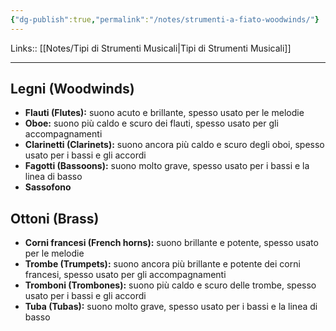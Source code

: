 ```yaml
---
{"dg-publish":true,"permalink":"/notes/strumenti-a-fiato-woodwinds/"}
---
```


Links:: [[Notes/Tipi di Strumenti Musicali\|Tipi di Strumenti Musicali]]

---

## Legni (Woodwinds)

- **Flauti (Flutes):** suono acuto e brillante, spesso usato per le melodie
- **Oboe:** suono più caldo e scuro dei flauti, spesso usato per gli accompagnamenti
- **Clarinetti (Clarinets):** suono ancora più caldo e scuro degli oboi, spesso usato per i bassi e gli accordi
- **Fagotti (Bassoons):** suono molto grave, spesso usato per i bassi e la linea di basso
- **Sassofono**

## Ottoni (Brass)

- **Corni francesi (French horns):** suono brillante e potente, spesso usato per le melodie
- **Trombe (Trumpets):** suono ancora più brillante e potente dei corni francesi, spesso usato per gli accompagnamenti
- **Tromboni (Trombones):** suono più caldo e scuro delle trombe, spesso usato per i bassi e gli accordi
- **Tuba (Tubas):** suono molto grave, spesso usato per i bassi e la linea di basso


